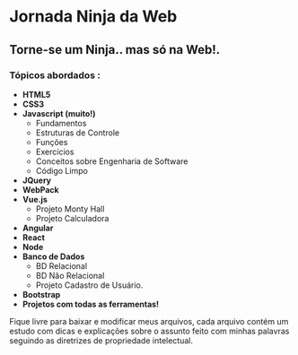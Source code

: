 # Jornada Ninja da Web

## Torne-se um Ninja.. mas só na Web!.

### Tópicos abordados :

* **HTML5**
* **CSS3**
* **Javascript (muito!)**
  * Fundamentos
  * Estruturas de Controle
  * Funções
  * Exercícios
  * Conceitos sobre Engenharia de Software
  * Código Limpo
* **JQuery**
* **WebPack**
* **Vue.js**
  * Projeto Monty Hall
  * Projeto Calculadora
* **Angular**
* **React**
* **Node**
* **Banco de Dados**
  * BD Relacional
  * BD Não Relacional
  * Projeto Cadastro de Usuário.
* **Bootstrap**
* **Projetos com todas as ferramentas!**

<p> Fique livre para baixar e modificar meus arquivos, 
cada arquivo contém um estudo com dicas e explicações sobre o assunto
feito com minhas palavras seguindo as diretrizes de propriedade intelectual.
</p>
